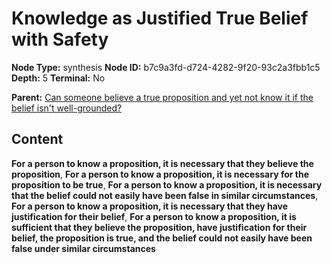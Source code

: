 # Knowledge as Justified True Belief with Safety

**Node Type:** synthesis
**Node ID:** b7c9a3fd-d724-4282-9f20-93c2a3fbb1c5
**Depth:** 5
**Terminal:** No

**Parent:** [Can someone believe a true proposition and yet not know it if the belief isn't well-grounded?](can-someone-believe-a-true-proposition-and-yet-not-know-it-if-the-belief-isnt-well-grounded-antithesis-19b2c43b-7e65-43ac-ab4d-965cf9e8bfd5.md)

## Content

**For a person to know a proposition, it is necessary that they believe the proposition**, **For a person to know a proposition, it is necessary for the proposition to be true**, **For a person to know a proposition, it is necessary that the belief could not easily have been false in similar circumstances**, **For a person to know a proposition, it is necessary that they have justification for their belief**, **For a person to know a proposition, it is sufficient that they believe the proposition, have justification for their belief, the proposition is true, and the belief could not easily have been false under similar circumstances**
